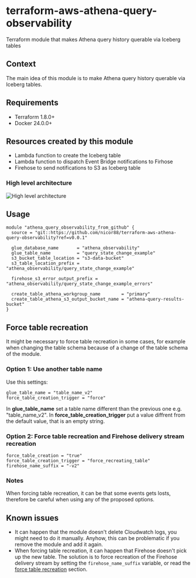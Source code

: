 # terraform-aws-athena-query-observability
Terraform module that makes Athena query history querable via Iceberg tables


## Context
The main idea of this module is to make Athena query history querable via Iceberg tables.

## Requirements

- Terraform 1.8.0+
- Docker 24.0.0+

## Resources created by this module
- Lambda function to create the Iceberg table
- Lambda function to dispatch Event Bridge notifications to Firhose
- Firehose to send notifications to S3 as Iceberg table


### High level architecture

![High level architecture](./docs/high-level-architecture.png)


## Usage

```hcl
module "athena_query_observability_from_github" {
  source = "git::https://github.com/nicor88/terraform-aws-athena-query-observability?ref=v0.0.1"

  glue_database_name       = "athena_observability"
  glue_table_name          = "query_state_change_example"
  s3_bucket_table_location = "s3-data-bucket"
  s3_table_location_prefix = "athena_observability/query_state_change_example"

  firehose_s3_error_output_prefix = "athena_observability/query_state_change_example_errors"

  create_table_athena_workgroup_name        = "primary"
  create_table_athena_s3_output_bucket_name = "athena-query-results-bucket"
}
```

## Force table recreation
It might be necessary to force table recreation in some cases, for example when changing the table schema because of a change of the table schema of the module.

### Option 1: Use another table name
Use this settings:

```hcl
glue_table_name = "table_name_v2"
force_table_creation_trigger = "force"
```
In **glue_table_name** set a table name different than the previous one e.g. "table_name_v2". In **force_table_creation_trigger** 
put a value diffrent from the default value, that is an empty string.

### Option 2: Force table recreation and Firehose delivery stream recreation
```hcl
force_table_creation = "true"
force_table_creation_trigger = "force_recreating_table"
firehose_name_suffix = "-v2"

```

### Notes
When forcing table recreation, it can be that some events gets losts, therefore be careful when using any of the proposed options.

## Known issues
* It can happen that the module doesn't delete Cloudwatch logs, you might need to do it manually. Anyhow, this can be problematic if you remove the module and add it again.
* When forcing table recreation, it can happen that Firehose doesn't pick up the new table. The solution is to force recreation of the Firehose delivery stream by setting the `firehose_name_suffix` variable, or read the [force table recreation](#force-table-recreation) section.
